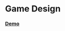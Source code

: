 <h1>Game Design</h1>

<div>
  <h3>
    <a href="https://sylcym-game-design.netlify.app/">Demo</a>
  </h3>
</div>
